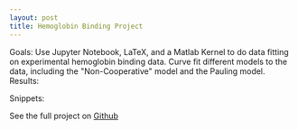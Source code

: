 ```yaml
---
layout: post
title: Hemoglobin Binding Project
---
```


<div class="message">
  Goals: Use Jupyter Notebook, LaTeX, and a Matlab Kernel to do data fitting on experimental hemoglobin binding data. Curve fit different models to the data, including the "Non-Cooperative" model and the Pauling model. 
  <br>
  Results:
</div>

Snippets:

See the full project on [Github](https://github.com/RandomKiddo/PolarisResearchProject/blob/master/Project.ipynb)